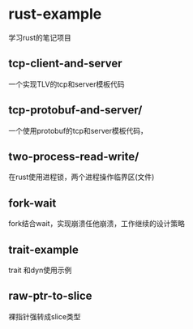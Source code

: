 # rust-example
学习rust的笔记项目

## tcp-client-and-server
一个实现TLV的tcp和server模板代码

## tcp-protobuf-and-server/
一个使用protobuf的tcp和server模板代码，

## two-process-read-write/
在rust使用进程锁，两个进程操作临界区(文件)

## fork-wait
fork结合wait，实现崩溃任他崩溃，工作继续的设计策略

## trait-example
trait 和dyn使用示例

## raw-ptr-to-slice
裸指针强转成slice类型
